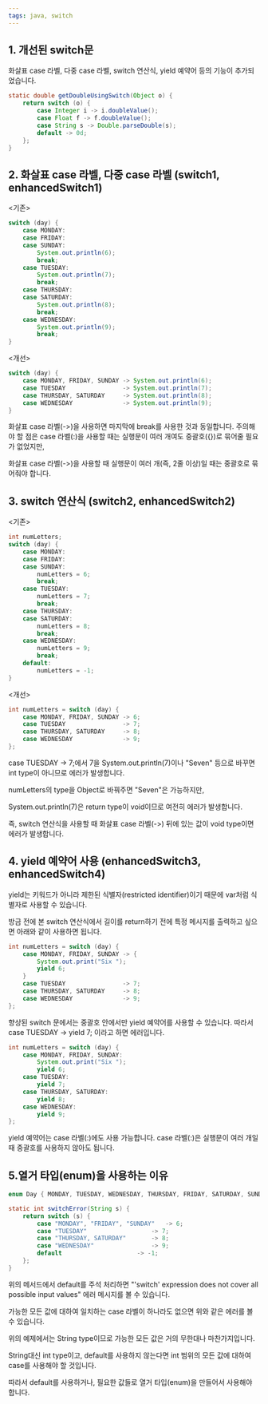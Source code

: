 ```yaml
---
tags: java, switch
---
```

## 1. 개선된 switch문
화살표 case 라벨, 다중 case 라벨, switch 연산식, yield 예약어 등의 기능이 추가되었습니다.
```java
static double getDoubleUsingSwitch(Object o) {
    return switch (o) {
        case Integer i -> i.doubleValue();
        case Float f -> f.doubleValue();
        case String s -> Double.parseDouble(s);
        default -> 0d;
    };
}
```
## 2. 화살표 case 라벨, 다중 case 라벨 (switch1, enhancedSwitch1)
<기존>
```java
switch (day) {
    case MONDAY:
    case FRIDAY:
    case SUNDAY:
        System.out.println(6);
        break;
    case TUESDAY:
        System.out.println(7);
        break;
    case THURSDAY:
    case SATURDAY:
        System.out.println(8);
        break;
    case WEDNESDAY:
        System.out.println(9);
        break;
}
```
<개선>
```java
switch (day) {
    case MONDAY, FRIDAY, SUNDAY	-> System.out.println(6);
    case TUESDAY				-> System.out.println(7);
    case THURSDAY, SATURDAY		-> System.out.println(8);
    case WEDNESDAY				-> System.out.println(9);
}
```
화살표 case 라벨(->)을 사용하면 마지막에 break를 사용한 것과 동일합니다.
주의해야 할 점은 case 라벨(:)을 사용할 때는 실행문이 여러 개여도 중괄호({})로 묶어줄 필요가 없었지만,

화살표 case 라벨(->)을 사용할 때 실행문이 여러 개(즉, 2줄 이상)일 때는 중괄호로 묶어줘야 합니다.

## 3. switch 연산식 (switch2, enhancedSwitch2)
<기존>
```java
int numLetters;
switch (day) {
    case MONDAY:
    case FRIDAY:
    case SUNDAY:
        numLetters = 6;
        break;
    case TUESDAY:
        numLetters = 7;
        break;
    case THURSDAY:
    case SATURDAY:
        numLetters = 8;
        break;
    case WEDNESDAY:
        numLetters = 9;
        break;
    default:
        numLetters = -1;
}
```
<개선>
```java
int numLetters = switch (day) {
    case MONDAY, FRIDAY, SUNDAY	-> 6;
    case TUESDAY				-> 7;
    case THURSDAY, SATURDAY		-> 8;
    case WEDNESDAY				-> 9;
};
```
case TUESDAY -> 7;에서 7을 System.out.println(7)이나 "Seven" 등으로 바꾸면 int type이 아니므로 에러가 발생합니다.

numLetters의 type을 Object로 바꿔주면 "Seven"은 가능하지만,

System.out.println(7)은 return type이 void이므로 여전히 에러가 발생합니다.

즉, switch 연산식을 사용할 때 화살표 case 라벨(->) 뒤에 있는 값이 void type이면 에러가 발생합니다.

## 4. yield 예약어 사용 (enhancedSwitch3, enhancedSwitch4)
yield는 키워드가 아니라 제한된 식별자(restricted identifier)이기 때문에 var처럼 식별자로 사용할 수 있습니다.

방금 전에 본 switch 연산식에서 길이를 return하기 전에 특정 메시지를 출력하고 싶으면 아래와 같이 사용하면 됩니다.
```java
int numLetters = switch (day) {
    case MONDAY, FRIDAY, SUNDAY	-> {
        System.out.print("Six ");
        yield 6;
    }
    case TUESDAY				-> 7;
    case THURSDAY, SATURDAY		-> 8;
    case WEDNESDAY				-> 9;
};
```
향상된 switch 문에서는 중괄호 안에서만 yield 예약어를 사용할 수 있습니다.
따라서 case TUESDAY -> yield 7; 이라고 하면 에러입니다. 
```java
int numLetters = switch (day) {
    case MONDAY, FRIDAY, SUNDAY:
        System.out.print("Six ");
        yield 6;
    case TUESDAY:
        yield 7;
    case THURSDAY, SATURDAY:
        yield 8;
    case WEDNESDAY:
        yield 9;
};
```
yield 예약어는 case 라벨(:)에도 사용 가능합니다.
case 라벨(:)은 실행문이 여러 개일 때 중괄호를 사용하지 않아도 됩니다.

## 5.열거 타입(enum)을 사용하는 이유
```java
enum Day { MONDAY, TUESDAY, WEDNESDAY, THURSDAY, FRIDAY, SATURDAY, SUNDAY }

static int switchError(String s) {
    return switch (s) {
        case "MONDAY", "FRIDAY", "SUNDAY"	-> 6;
        case "TUESDAY"					-> 7;
        case "THURSDAY, SATURDAY"		-> 8;
        case "WEDNESDAY"				-> 9;
        default						-> -1;
    };
}
```
위의 메서드에서 default를 주석 처리하면 "'switch' expression does not cover all possible input values" 에러 메시지를 볼 수 있습니다.

가능한 모든 값에 대하여 일치하는 case 라벨이 하나라도 없으면 위와 같은 에러를 볼 수 있습니다.

위의 예제에서는 String type이므로 가능한 모든 값은 거의 무한대나 마찬가지입니다.

String대신 int type이고, default를 사용하지 않는다면 int 범위의 모든 값에 대하여 case를 사용해야 할 것입니다.

따라서 default를 사용하거나, 필요한 값들로 열거 타입(enum)을 만들어서 사용해야 합니다.